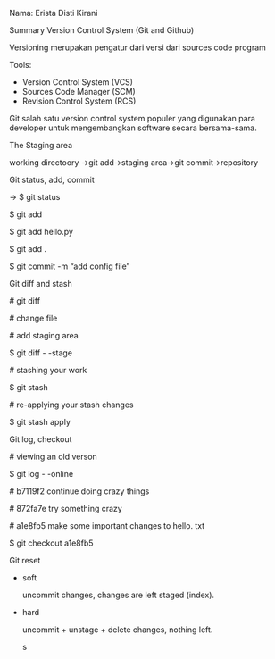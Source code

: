 Nama: Erista Disti Kirani 

Summary Version Control System (Git and Github) 

Versioning merupakan pengatur dari versi dari sources code program 

Tools: 

- Version Control System (VCS) 
- Sources Code Manager (SCM) 
- Revision Control System (RCS) 

Git salah satu version control system populer yang digunakan para developer untuk mengembangkan software secara bersama-sama. 

The Staging area 

working directoory →git add→staging area→git commit→repository 

Git status, add, commit 

→ $ git status 

$ git add <directory>

$ git add hello.py 

$ git add .

$ git commit -m “add config file” 

Git diff and stash 

\# git diff 

\# change file 

\# add staging area 

$ git diff  - -stage 

\# stashing your work 

$ git stash 

\# re-applying your stash changes 

$ git stash apply 

Git log, checkout 

\# viewing an old verson 

$ git log  - -online 

\# b7119f2 continue doing crazy things 

\# 872fa7e try something crazy 

\# a1e8fb5 make some important changes to hello. txt 

$ git checkout a1e8fb5 

Git reset 

- soft

  uncommit changes, changes are left staged (index). 

- hard 

  uncommit + unstage + delete changes, nothing left. 
  
  s






  










